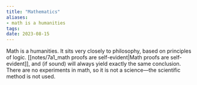 ```yaml
---
title: "Mathematics"
aliases: 
- math is a humanities
tags:
date: 2023-08-15
---
```


Math is a humanities. It sits very closely to philosophy, based on principles of logic. [[notes/7a1_math proofs are self-evident|Math proofs are self-evident]], and (if sound) will always yield exactly the same conclusion. There are no experiments in math, so it is not a science—the scientific method is not used.
